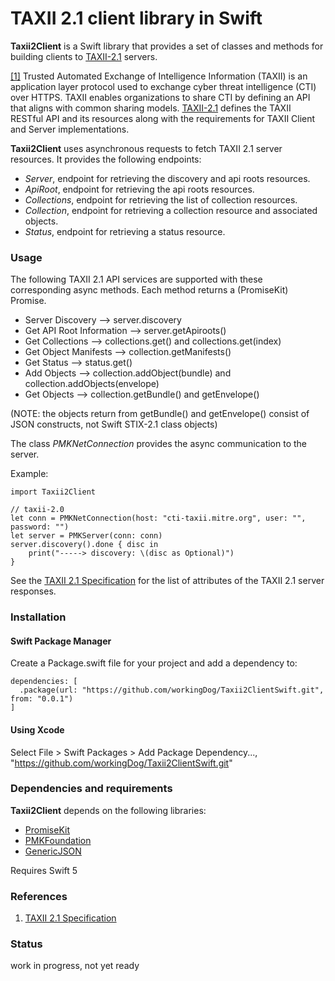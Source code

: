 # TAXII 2.1 client library in Swift

**Taxii2Client** is a Swift library that provides a set of classes and methods for building clients to [TAXII-2.1](https://oasis-open.github.io/cti-documentation/) servers.

[[1]](https://oasis-open.github.io/cti-documentation/) 
Trusted Automated Exchange of Intelligence Information (TAXII) is an application layer protocol 
used to exchange cyber threat intelligence (CTI) over HTTPS. 
TAXII enables organizations to share CTI by defining an API that aligns with common sharing models.
[TAXII-2.1](https://oasis-open.github.io/cti-documentation/) defines the TAXII RESTful API and its resources along with the requirements for TAXII Client and Server implementations. 


**Taxii2Client** uses asynchronous requests to fetch TAXII 2.1 server resources. 
It provides the following endpoints:

- *Server*, endpoint for retrieving the discovery and api roots resources.
- *ApiRoot*, endpoint for retrieving the api roots resources.
- *Collections*, endpoint for retrieving the list of collection resources. 
- *Collection*, endpoint for retrieving a collection resource and associated objects. 
- *Status*, endpoint for retrieving a status resource. 

### Usage

The following TAXII 2.1 API services are supported with these corresponding async methods. Each method returns a (PromiseKit) Promise.

- Server Discovery --> server.discovery 
- Get API Root Information --> server.getApiroots()
- Get Collections --> collections.get() and collections.get(index)
- Get Object Manifests --> collection.getManifests()
- Get Status --> status.get()
- Add Objects --> collection.addObject(bundle) and collection.addObjects(envelope)
- Get Objects --> collection.getBundle() and getEnvelope()

(NOTE: the objects return from getBundle() and getEnvelope() consist of JSON constructs, not Swift STIX-2.1 class objects)


The class *PMKNetConnection* provides the async communication to the server.

Example:

    import Taxii2Client
    
    // taxii-2.0
    let conn = PMKNetConnection(host: "cti-taxii.mitre.org", user: "", password: "")
    let server = PMKServer(conn: conn)
    server.discovery().done { disc in
        print("-----> discovery: \(disc as Optional)")
    }

See the [TAXII 2.1 Specification](https://oasis-open.github.io/cti-documentation/) for the list 
of attributes of the TAXII 2.1 server responses.

### Installation 

#### Swift Package Manager

Create a Package.swift file for your project and add a dependency to:

    dependencies: [
      .package(url: "https://github.com/workingDog/Taxii2ClientSwift.git", from: "0.0.1")
    ]

#### Using Xcode

Select File > Swift Packages > Add Package Dependency...,
"https://github.com/workingDog/Taxii2ClientSwift.git"

### Dependencies and requirements

**Taxii2Client** depends on the following libraries:

- [PromiseKit](https://github.com/mxcl/PromiseKit)
- [PMKFoundation](https://github.com/PromiseKit/Foundation)
- [GenericJSON](https://github.com/zoul/generic-json-swift)

Requires Swift 5

### References
 
1) [TAXII 2.1 Specification](https://oasis-open.github.io/cti-documentation/resources#taxii-21-specification)

### Status
work in progress, not yet ready
